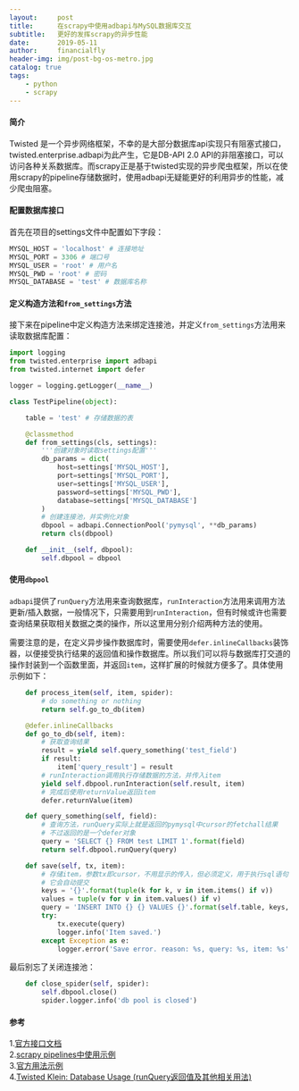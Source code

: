 ```yaml
---
layout:     post                    
title:      在scrapy中使用adbapi与MySQL数据库交互              
subtitle:   更好的发挥scrapy的异步性能
date:       2019-05-11              
author:     financialfly                     
header-img: img/post-bg-os-metro.jpg    
catalog: true                       
tags:                               
    - python
    - scrapy
---
```


#### 简介
Twisted 是一个异步网络框架，不幸的是大部分数据库api实现只有阻塞式接口，twisted.enterprise.adbapi为此产生，它是DB-API 2.0 API的非阻塞接口，可以访问各种关系数据库。而scrapy正是基于twisted实现的异步爬虫框架，所以在使用scrapy的pipeline存储数据时，使用adbapi无疑能更好的利用异步的性能，减少爬虫阻塞。

#### 配置数据库接口
首先在项目的settings文件中配置如下字段：
```py
MYSQL_HOST = 'localhost' # 连接地址
MYSQL_PORT = 3306 # 端口号
MYSQL_USER = 'root' # 用户名
MYSQL_PWD = 'root' # 密码
MYSQL_DATABASE = 'test' # 数据库名称
```

#### 定义构造方法和`from_settings`方法
接下来在pipeline中定义构造方法来绑定连接池，并定义`from_settings`方法用来读取数据库配置：
```py
import logging
from twisted.enterprise import adbapi
from twisted.internet import defer

logger = logging.getLogger(__name__)

class TestPipeline(object):

    table = 'test' # 存储数据的表

    @classmethod
    def from_settings(cls, settings):
        '''创建对象时读取settings配置'''
        db_params = dict(
            host=settings['MYSQL_HOST'],
            port=settings['MYSQL_PORT'],
            user=settings['MYSQL_USER'],
            password=settings['MYSQL_PWD'],
            database=settings['MYSQL_DATABASE']
        )
        # 创建连接池，并实例化对象
        dbpool = adbapi.ConnectionPool('pymysql', **db_params)
        return cls(dbpool)

    def __init__(self, dbpool):
        self.dbpool = dbpool
```

#### 使用`dbpool`
`adbapi`提供了`runQuery`方法用来查询数据库，`runInteraction`方法用来调用方法更新/插入数据，一般情况下，只需要用到`runInteraction`，但有时候或许也需要查询结果获取相关数据之类的操作，所以这里用分别介绍两种方法的使用。
          
需要注意的是，在定义异步操作数据库时，需要使用`defer.inlineCallbacks`装饰器，以便接受执行结果的返回值和操作数据库。所以我们可以将与数据库打交道的操作封装到一个函数里面，并返回`item`，这样扩展的时候就方便多了。具体使用示例如下：
```py
    def process_item(self, item, spider):
        # do something or nothing
        return self.go_to_db(item)

    @defer.inlineCallbacks
    def go_to_db(self, item):
        # 获取查询结果
        result = yield self.query_something('test_field')
        if result:
            item['query_result'] = result
        # runInteraction调用执行存储数据的方法，并传入item
        yield self.dbpool.runInteraction(self.result, item)
        # 完成后使用returnValue返回item
        defer.returnValue(item)

    def query_something(self, field):
        # 查询方法，runQuery实际上就是返回的pymysql中cursor的fetchall结果
        # 不过返回的是一个defer对象
        query = 'SELECT {} FROM test LIMIT 1'.format(field)
        return self.dbpool.runQuery(query)

    def save(self, tx, item):
        # 存储item，参数tx即cursor，不用显示的传入，但必须定义，用于执行sql语句
        # 它会自动提交
        keys = '{}'.format(tuple(k for k, v in item.items() if v))
        values = tuple(v for v in item.values() if v)
        query = 'INSERT INTO {} {} VALUES {}'.format(self.table, keys, values)
        try:
            tx.execute(query)
            logger.info('Item saved.')
        except Exception as e:
            logger.error('Save error. reason: %s, query: %s, item: %s' % (e, query, item))
```
最后别忘了关闭连接池：
```py
    def close_spider(self, spider):
        self.dbpool.close()
        spider.logger.info('db pool is closed')
```

#### 参考
1.[官方接口文档](https://twistedmatrix.com/documents/18.7.0/api/twisted.enterprise.adbapi.ConnectionPool.html#runQuery)            
2.[scrapy pipelines中使用示例](https://www.programcreek.com/python/example/95823/twisted.enterprise.adbapi.ConnectionPool)       
3.[官方用法示例](https://twistedmatrix.com/documents/current/core/howto/rdbms.html)              
4.[Twisted Klein: Database Usage (runQuery返回值及其他相关用法)](https://notoriousno.blogspot.com/2016/08/twisted-klein-database-usage.html)    